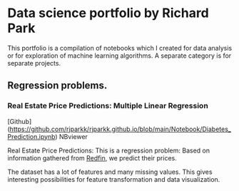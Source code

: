# Data science portfolio by Richard Park

This portfolio is a compilation of notebooks which I created for data analysis or for exploration of machine learning algorithms. A separate category is for separate projects.

## Regression problems.

### Real Estate Price Predictions: Multiple Linear Regression 

[Github] (https://github.com/rjparkk/rjparkk.github.io/blob/main/Notebook/Diabetes_Prediction.ipynb) NBviewer

Real Estate Price Predictions: This is a regression problem: Based on information gathered from [Redfin](https://www.redfin.com/city/6283/NJ/Fort-Lee), we predict their prices.

The dataset has a lot of features and many missing values. This gives interesting possibilities for feature transformation and data visualization. 
